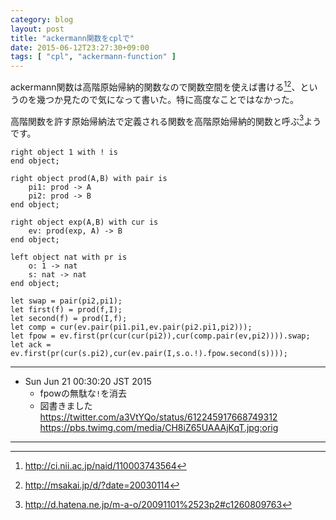 ```yaml
---
category: blog
layout: post
title: "ackermann関数をcplで"
date: 2015-06-12T23:27:30+09:00
tags: [ "cpl", "ackermann-function" ]
---
```


ackermann関数は高階原始帰納的関数なので関数空間を使えば書ける[^1][^2]、というのを幾つか見たので気になって書いた。特に高度なことではなかった。

高階関数を許す原始帰納法で定義される関数を高階原始帰納的関数と呼ぶ[^3]ようです。

```
right object 1 with ! is
end object;

right object prod(A,B) with pair is
    pi1: prod -> A
    pi2: prod -> B
end object;

right object exp(A,B) with cur is
    ev: prod(exp, A) -> B
end object;

left object nat with pr is
    o: 1 -> nat
    s: nat -> nat
end object;

let swap = pair(pi2,pi1);
let first(f) = prod(f,I);
let second(f) = prod(I,f);
let comp = cur(ev.pair(pi1.pi1,ev.pair(pi2.pi1,pi2)));
let fpow = ev.first(pr(cur(cur(pi2)),cur(comp.pair(ev,pi2)))).swap;
let ack = ev.first(pr(cur(s.pi2),cur(ev.pair(I,s.o.!).fpow.second(s))));
```

<!-- more -->

---

-   Sun Jun 21 00:30:20 JST 2015
    -   fpowの無駄な`!`を消去
    -   図書きました <https://twitter.com/a3VtYQo/status/612245917668749312> <https://pbs.twimg.com/media/CH8iZ65UAAAjKqT.jpg:orig>

---

[^1]: <http://ci.nii.ac.jp/naid/110003743564>
[^2]: <http://msakai.jp/d/?date=20030114>
[^3]: <http://d.hatena.ne.jp/m-a-o/20091101%2523p2#c1260809763>

